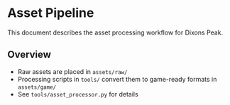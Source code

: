 # Asset Pipeline

This document describes the asset processing workflow for Dixons Peak.

## Overview
- Raw assets are placed in `assets/raw/`
- Processing scripts in `tools/` convert them to game-ready formats in `assets/game/`
- See `tools/asset_processor.py` for details
